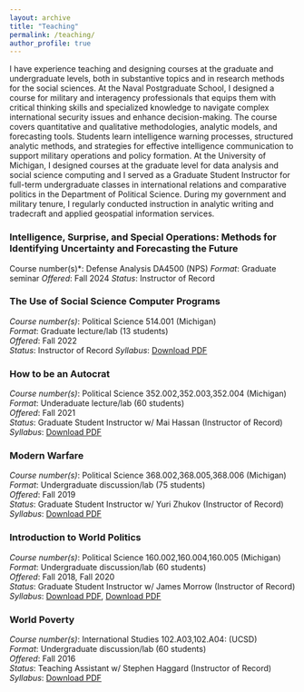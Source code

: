 ```yaml
---
layout: archive
title: "Teaching"
permalink: /teaching/
author_profile: true
---
```


I have experience teaching and designing courses at the graduate and undergraduate levels, both in substantive topics and in research methods for the social sciences. At the Naval Postgraduate School, I designed a course for military and interagency professionals that equips them with critical thinking skills and specialized knowledge to navigate complex international security issues and enhance decision-making. The course covers quantitative and qualitative methodologies, analytic models, and forecasting tools. Students learn intelligence warning processes, structured analytic methods, and strategies for effective intelligence communication to support military operations and policy formation. At the University of Michigan, I designed courses at the graduate level for data analysis and social science computing and I served as a Graduate Student Instructor for full-term undergraduate classes in international relations and comparative politics in the Department of Political Science. During my government and military tenure, I regularly conducted instruction in analytic writing and tradecraft and applied geospatial information services.

### Intelligence, Surprise, and Special Operations: Methods for Identifying Uncertainty and Forecasting the Future 

Course number(s)*: Defense Analysis DA4500 (NPS)
*Format*: Graduate seminar
*Offered*: Fall 2024
*Status*: Instructor of Record

### The Use of Social Science Computer Programs

*Course number(s)*: Political Science 514.001 (Michigan)  
*Format*: Graduate lecture/lab (13 students)    
*Offered*: Fall 2022  
*Status*: Instructor of Record
*Syllabus*: [Download PDF](/files/PS514_Syllabus_FA22.pdf)

### How to be an Autocrat

*Course number(s)*: Political Science 352.002,352.003,352.004 (Michigan)  
*Format*: Underaduate lecture/lab (60 students)   
*Offered*: Fall 2021   
*Status*: Graduate Student Instructor w/ Mai Hassan (Instructor of Record)
*Syllabus*: [Download PDF](/files/PS352_Syllabus_FA21.pdf)  

### Modern Warfare

*Course number(s)*: Political Science 368.002,368.005,368.006 (Michigan)  
*Format*: Undergraduate discussion/lab (75 students)   
*Offered*: Fall 2019  
*Status*: Graduate Student Instructor w/ Yuri Zhukov (Instructor of Record)
*Syllabus*: [Download PDF](/files/PS368_Syllabus_FA19.pdf)

### Introduction to World Politics

*Course number(s)*: Political Science 160.002,160.004,160.005 (Michigan)  
*Format*: Undergraduate discussion/lab (60 students)   
*Offered*: Fall 2018, Fall 2020  
*Status*: Graduate Student Instructor w/ James Morrow (Instructor of Record)
*Syllabus*: [Download PDF](/files/PS160_Syllabus_FA18.pdf), [Download PDF](/files/PS160_Syllabus_FA20.pdf)

### World Poverty

*Course number(s)*: International Studies 102.A03,102.A04: (UCSD)  
*Format*: Undergraduate discussion/lab (60 students)   
*Offered*: Fall 2016  
*Status*: Teaching Assistant w/ Stephen Haggard (Instructor of Record)
*Syllabus*: [Download PDF](/files/INTL102_Syllabus_FA16.pdf)  
